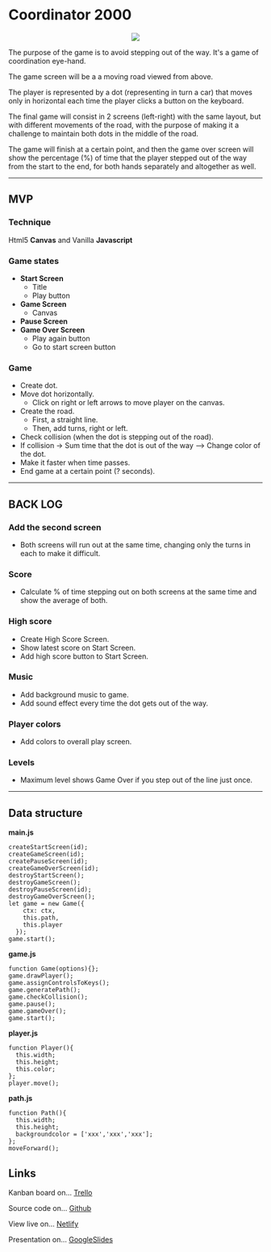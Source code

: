 # Coordinator 2000
<p align="center">
  <img src="https://i.imgur.com/PyVcapd.png">
</p>

The purpose of the game is to avoid stepping out of the way. It's a game of coordination eye-hand.

The game screen will be a a moving road viewed from above.

The player is represented by a dot (representing in turn a car) that moves only in horizontal each time the player clicks a button on the keyboard.

The final game will consist in 2 screens (left-right) with the same layout, but with different movements of the road, with the purpose of making it a challenge to maintain both dots in the middle of the road.

The game will finish at a certain point, and then the game over screen will show the percentage (%) of time that the player stepped out of the way from the start to the end, for both hands separately and altogether as well.

* * *
## MVP
### Technique
Html5 __Canvas__ and Vanilla __Javascript__
### Game states
* __Start Screen__
  * Title
  * Play button
* __Game Screen__
  * Canvas
* __Pause Screen__
* __Game Over Screen__
  * Play again button
  * Go to start screen button
### Game
* Create dot.
* Move dot horizontally.
  * Click on right or left arrows to move player on the canvas.
* Create the road.
  * First, a straight line.
  * Then, add turns, right or left.
* Check collision (when the dot is stepping out of the road).
* If collision -> Sum time that the dot is out of the way --> Change color of the dot.
* Make it faster when time passes.
* End game at a certain point (? seconds).
* * *
## BACK LOG
### Add the second screen
* Both screens will run out at the same time, changing only the turns in each to make it difficult. 
### Score
* Calculate % of time stepping out on both screens at the same time and show the average of both.
### High score
* Create High Score Screen.
* Show latest score on Start Screen.
* Add high score button to Start Screen.
### Music
* Add background music to game.
* Add sound effect every time the dot gets out of the way.
### Player colors
* Add colors to overall play screen.
### Levels
* Maximum level shows Game Over if you step out of the line just once.
* * *
## Data structure
__main.js__
````
createStartScreen(id);
createGameScreen(id);
createPauseScreen(id);
createGameOverScreen(id);
destroyStartScreen();
destroyGameScreen();
destroyPauseScreen(id);
destroyGameOverScreen();
let game = new Game({
    ctx: ctx,
    this.path,
    this.player
  });
game.start();
````
__game.js__
````
function Game(options){};
game.drawPlayer();
game.assignControlsToKeys();
game.generatePath();
game.checkCollision();
game.pause();
game.gameOver();
game.start();
````
__player.js__
````
function Player(){
  this.width;
  this.height;
  this.color;
};
player.move();
````
__path.js__
````
function Path(){
  this.width;
  this.height;
  backgroundcolor = ['xxx','xxx','xxx'];
};
moveForward();
````
## Links
Kanban board on... [Trello](https://trello.com/b/9QLvlAV0/coordinator-2000-game)

Source code on... [Github](https://github.com/Pablolo/js-game-project)

View live on... [Netlify](https://eloquent-hamilton-0cec38.netlify.com)

Presentation on... [GoogleSlides](https://docs.google.com/presentation/d/1rE5OJ5k09h1GtK3-jZ0uBUpizRYse1OuE5fyvZ8tVT0/edit?usp=sharing)

